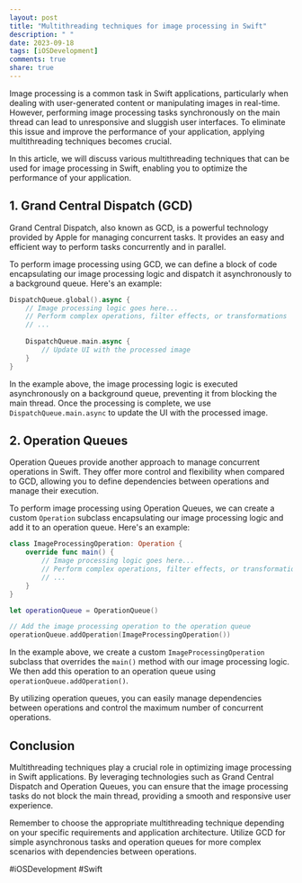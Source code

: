 ```yaml
---
layout: post
title: "Multithreading techniques for image processing in Swift"
description: " "
date: 2023-09-18
tags: [iOSDevelopment]
comments: true
share: true
---
```


Image processing is a common task in Swift applications, particularly when dealing with user-generated content or manipulating images in real-time. However, performing image processing tasks synchronously on the main thread can lead to unresponsive and sluggish user interfaces. To eliminate this issue and improve the performance of your application, applying multithreading techniques becomes crucial.

In this article, we will discuss various multithreading techniques that can be used for image processing in Swift, enabling you to optimize the performance of your application.

## 1. Grand Central Dispatch (GCD)

Grand Central Dispatch, also known as GCD, is a powerful technology provided by Apple for managing concurrent tasks. It provides an easy and efficient way to perform tasks concurrently and in parallel.

To perform image processing using GCD, we can define a block of code encapsulating our image processing logic and dispatch it asynchronously to a background queue. Here's an example:

```swift
DispatchQueue.global().async {
    // Image processing logic goes here...
    // Perform complex operations, filter effects, or transformations
    // ...
    
    DispatchQueue.main.async {
        // Update UI with the processed image
    }
}
```

In the example above, the image processing logic is executed asynchronously on a background queue, preventing it from blocking the main thread. Once the processing is complete, we use `DispatchQueue.main.async` to update the UI with the processed image.

## 2. Operation Queues

Operation Queues provide another approach to manage concurrent operations in Swift. They offer more control and flexibility when compared to GCD, allowing you to define dependencies between operations and manage their execution.

To perform image processing using Operation Queues, we can create a custom `Operation` subclass encapsulating our image processing logic and add it to an operation queue. Here's an example:

```swift
class ImageProcessingOperation: Operation {
    override func main() {
        // Image processing logic goes here...
        // Perform complex operations, filter effects, or transformations
        // ...
    }
}

let operationQueue = OperationQueue()

// Add the image processing operation to the operation queue
operationQueue.addOperation(ImageProcessingOperation())
```

In the example above, we create a custom `ImageProcessingOperation` subclass that overrides the `main()` method with our image processing logic. We then add this operation to an operation queue using `operationQueue.addOperation()`.

By utilizing operation queues, you can easily manage dependencies between operations and control the maximum number of concurrent operations.

## Conclusion

Multithreading techniques play a crucial role in optimizing image processing in Swift applications. By leveraging technologies such as Grand Central Dispatch and Operation Queues, you can ensure that the image processing tasks do not block the main thread, providing a smooth and responsive user experience.

Remember to choose the appropriate multithreading technique depending on your specific requirements and application architecture. Utilize GCD for simple asynchronous tasks and operation queues for more complex scenarios with dependencies between operations.

#iOSDevelopment #Swift